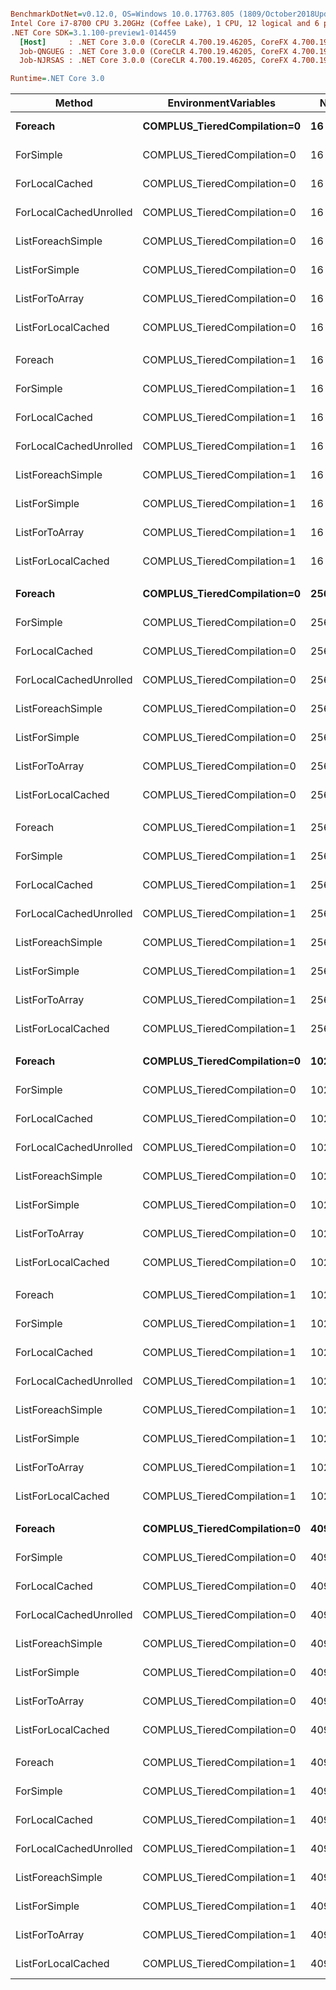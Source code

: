 ``` ini

BenchmarkDotNet=v0.12.0, OS=Windows 10.0.17763.805 (1809/October2018Update/Redstone5)
Intel Core i7-8700 CPU 3.20GHz (Coffee Lake), 1 CPU, 12 logical and 6 physical cores
.NET Core SDK=3.1.100-preview1-014459
  [Host]     : .NET Core 3.0.0 (CoreCLR 4.700.19.46205, CoreFX 4.700.19.46214), X64 RyuJIT
  Job-QNGUEG : .NET Core 3.0.0 (CoreCLR 4.700.19.46205, CoreFX 4.700.19.46214), X64 RyuJIT
  Job-NJRSAS : .NET Core 3.0.0 (CoreCLR 4.700.19.46205, CoreFX 4.700.19.46214), X64 RyuJIT

Runtime=.NET Core 3.0  

```
|                 Method |        EnvironmentVariables |    N |          Mean |       Error |      StdDev | Ratio | RatioSD |
|----------------------- |---------------------------- |----- |--------------:|------------:|------------:|------:|--------:|
|                **Foreach** | **COMPLUS_TieredCompilation=0** |   **16** |      **7.579 ns** |   **0.1612 ns** |   **0.1508 ns** |  **1.00** |    **0.00** |
|              ForSimple | COMPLUS_TieredCompilation=0 |   16 |      7.800 ns |   0.0343 ns |   0.0321 ns |  1.03 |    0.02 |
|         ForLocalCached | COMPLUS_TieredCompilation=0 |   16 |      7.560 ns |   0.0306 ns |   0.0286 ns |  1.00 |    0.02 |
| ForLocalCachedUnrolled | COMPLUS_TieredCompilation=0 |   16 |      6.274 ns |   0.0368 ns |   0.0344 ns |  0.83 |    0.02 |
|      ListForeachSimple | COMPLUS_TieredCompilation=0 |   16 |     72.314 ns |   0.2799 ns |   0.2481 ns |  9.57 |    0.17 |
|          ListForSimple | COMPLUS_TieredCompilation=0 |   16 |     14.473 ns |   0.0601 ns |   0.0562 ns |  1.91 |    0.04 |
|         ListForToArray | COMPLUS_TieredCompilation=0 |   16 |     19.912 ns |   0.0723 ns |   0.0676 ns |  2.63 |    0.05 |
|     ListForLocalCached | COMPLUS_TieredCompilation=0 |   16 |      9.468 ns |   0.0566 ns |   0.0530 ns |  1.25 |    0.02 |
|                        |                             |      |               |             |             |       |         |
|                Foreach | COMPLUS_TieredCompilation=1 |   16 |      7.512 ns |   0.0566 ns |   0.0530 ns |  1.00 |    0.00 |
|              ForSimple | COMPLUS_TieredCompilation=1 |   16 |      7.643 ns |   0.0403 ns |   0.0377 ns |  1.02 |    0.01 |
|         ForLocalCached | COMPLUS_TieredCompilation=1 |   16 |      4.227 ns |   0.0212 ns |   0.0188 ns |  0.56 |    0.00 |
| ForLocalCachedUnrolled | COMPLUS_TieredCompilation=1 |   16 |      6.513 ns |   0.0259 ns |   0.0230 ns |  0.87 |    0.01 |
|      ListForeachSimple | COMPLUS_TieredCompilation=1 |   16 |     72.721 ns |   0.3354 ns |   0.3137 ns |  9.68 |    0.07 |
|          ListForSimple | COMPLUS_TieredCompilation=1 |   16 |     14.386 ns |   0.0644 ns |   0.0537 ns |  1.91 |    0.01 |
|         ListForToArray | COMPLUS_TieredCompilation=1 |   16 |     19.287 ns |   0.0847 ns |   0.0751 ns |  2.57 |    0.02 |
|     ListForLocalCached | COMPLUS_TieredCompilation=1 |   16 |      8.111 ns |   0.0209 ns |   0.0185 ns |  1.08 |    0.01 |
|                        |                             |      |               |             |             |       |         |
|                **Foreach** | **COMPLUS_TieredCompilation=0** |  **256** |    **122.158 ns** |   **0.4204 ns** |   **0.3727 ns** |  **1.00** |    **0.00** |
|              ForSimple | COMPLUS_TieredCompilation=0 |  256 |    124.508 ns |   0.6432 ns |   0.6016 ns |  1.02 |    0.01 |
|         ForLocalCached | COMPLUS_TieredCompilation=0 |  256 |    122.788 ns |   0.6996 ns |   0.6544 ns |  1.00 |    0.01 |
| ForLocalCachedUnrolled | COMPLUS_TieredCompilation=0 |  256 |     97.927 ns |   0.1491 ns |   0.1395 ns |  0.80 |    0.00 |
|      ListForeachSimple | COMPLUS_TieredCompilation=0 |  256 |  1,121.949 ns |   5.7975 ns |   5.1393 ns |  9.18 |    0.03 |
|          ListForSimple | COMPLUS_TieredCompilation=0 |  256 |    226.714 ns |   0.7628 ns |   0.6762 ns |  1.86 |    0.01 |
|         ListForToArray | COMPLUS_TieredCompilation=0 |  256 |    154.885 ns |   0.3942 ns |   0.3291 ns |  1.27 |    0.00 |
|     ListForLocalCached | COMPLUS_TieredCompilation=0 |  256 |    123.849 ns |   0.5122 ns |   0.4541 ns |  1.01 |    0.01 |
|                        |                             |      |               |             |             |       |         |
|                Foreach | COMPLUS_TieredCompilation=1 |  256 |     91.102 ns |   0.3623 ns |   0.3389 ns |  1.00 |    0.00 |
|              ForSimple | COMPLUS_TieredCompilation=1 |  256 |    125.702 ns |   1.0610 ns |   0.9924 ns |  1.38 |    0.01 |
|         ForLocalCached | COMPLUS_TieredCompilation=1 |  256 |    122.754 ns |   0.5197 ns |   0.4607 ns |  1.35 |    0.01 |
| ForLocalCachedUnrolled | COMPLUS_TieredCompilation=1 |  256 |     96.667 ns |   0.3042 ns |   0.2697 ns |  1.06 |    0.00 |
|      ListForeachSimple | COMPLUS_TieredCompilation=1 |  256 |  1,124.368 ns |   2.9517 ns |   2.6166 ns | 12.34 |    0.05 |
|          ListForSimple | COMPLUS_TieredCompilation=1 |  256 |    227.208 ns |   0.8438 ns |   0.7893 ns |  2.49 |    0.02 |
|         ListForToArray | COMPLUS_TieredCompilation=1 |  256 |    123.888 ns |   0.5561 ns |   0.5202 ns |  1.36 |    0.01 |
|     ListForLocalCached | COMPLUS_TieredCompilation=1 |  256 |    124.525 ns |   0.4716 ns |   0.3938 ns |  1.37 |    0.01 |
|                        |                             |      |               |             |             |       |         |
|                **Foreach** | **COMPLUS_TieredCompilation=0** | **1024** |    **477.510 ns** |   **1.8290 ns** |   **1.6213 ns** |  **1.00** |    **0.00** |
|              ForSimple | COMPLUS_TieredCompilation=0 | 1024 |    479.546 ns |   1.0834 ns |   0.9604 ns |  1.00 |    0.00 |
|         ForLocalCached | COMPLUS_TieredCompilation=0 | 1024 |    477.028 ns |   2.1423 ns |   1.8991 ns |  1.00 |    0.01 |
| ForLocalCachedUnrolled | COMPLUS_TieredCompilation=0 | 1024 |    391.106 ns |   1.1371 ns |   0.9495 ns |  0.82 |    0.00 |
|      ListForeachSimple | COMPLUS_TieredCompilation=0 | 1024 |  4,487.288 ns |  25.5346 ns |  23.8851 ns |  9.39 |    0.05 |
|          ListForSimple | COMPLUS_TieredCompilation=0 | 1024 |    886.246 ns |   2.8670 ns |   2.6818 ns |  1.86 |    0.01 |
|         ListForToArray | COMPLUS_TieredCompilation=0 | 1024 |    540.045 ns |   1.7848 ns |   1.5822 ns |  1.13 |    0.00 |
|     ListForLocalCached | COMPLUS_TieredCompilation=0 | 1024 |    481.214 ns |   2.7856 ns |   2.6056 ns |  1.01 |    0.01 |
|                        |                             |      |               |             |             |       |         |
|                Foreach | COMPLUS_TieredCompilation=1 | 1024 |    350.668 ns |   1.5983 ns |   1.4169 ns |  1.00 |    0.00 |
|              ForSimple | COMPLUS_TieredCompilation=1 | 1024 |    481.130 ns |   1.4511 ns |   1.3574 ns |  1.37 |    0.01 |
|         ForLocalCached | COMPLUS_TieredCompilation=1 | 1024 |    478.842 ns |   1.0151 ns |   0.7925 ns |  1.37 |    0.01 |
| ForLocalCachedUnrolled | COMPLUS_TieredCompilation=1 | 1024 |    390.976 ns |   1.1215 ns |   1.0490 ns |  1.12 |    0.01 |
|      ListForeachSimple | COMPLUS_TieredCompilation=1 | 1024 |  4,484.722 ns |  16.8146 ns |  14.9057 ns | 12.79 |    0.08 |
|          ListForSimple | COMPLUS_TieredCompilation=1 | 1024 |    889.401 ns |   1.5397 ns |   1.2857 ns |  2.54 |    0.01 |
|         ListForToArray | COMPLUS_TieredCompilation=1 | 1024 |    414.718 ns |   2.8762 ns |   2.6904 ns |  1.18 |    0.01 |
|     ListForLocalCached | COMPLUS_TieredCompilation=1 | 1024 |    479.792 ns |   1.3273 ns |   1.1766 ns |  1.37 |    0.01 |
|                        |                             |      |               |             |             |       |         |
|                **Foreach** | **COMPLUS_TieredCompilation=0** | **4096** |  **1,898.159 ns** |   **3.6610 ns** |   **3.4245 ns** |  **1.00** |    **0.00** |
|              ForSimple | COMPLUS_TieredCompilation=0 | 4096 |  1,901.075 ns |   7.4178 ns |   6.9387 ns |  1.00 |    0.00 |
|         ForLocalCached | COMPLUS_TieredCompilation=0 | 4096 |  1,901.219 ns |   5.4119 ns |   5.0623 ns |  1.00 |    0.00 |
| ForLocalCachedUnrolled | COMPLUS_TieredCompilation=0 | 4096 |  1,550.613 ns |   6.5758 ns |   6.1510 ns |  0.82 |    0.00 |
|      ListForeachSimple | COMPLUS_TieredCompilation=0 | 4096 | 17,936.972 ns |  98.2268 ns |  82.0238 ns |  9.45 |    0.05 |
|          ListForSimple | COMPLUS_TieredCompilation=0 | 4096 |  3,539.824 ns |  16.8249 ns |  15.7380 ns |  1.86 |    0.01 |
|         ListForToArray | COMPLUS_TieredCompilation=0 | 4096 |  2,111.982 ns |   7.9225 ns |   7.4107 ns |  1.11 |    0.00 |
|     ListForLocalCached | COMPLUS_TieredCompilation=0 | 4096 |  1,902.008 ns |   6.1417 ns |   5.4444 ns |  1.00 |    0.00 |
|                        |                             |      |               |             |             |       |         |
|                Foreach | COMPLUS_TieredCompilation=1 | 4096 |  1,890.688 ns |   5.3009 ns |   4.6991 ns |  1.00 |    0.00 |
|              ForSimple | COMPLUS_TieredCompilation=1 | 4096 |  1,898.929 ns |   3.5603 ns |   2.7796 ns |  1.00 |    0.00 |
|         ForLocalCached | COMPLUS_TieredCompilation=1 | 4096 |  1,897.652 ns |   3.3323 ns |   2.9540 ns |  1.00 |    0.00 |
| ForLocalCachedUnrolled | COMPLUS_TieredCompilation=1 | 4096 |  1,545.495 ns |   3.6759 ns |   3.2586 ns |  0.82 |    0.00 |
|      ListForeachSimple | COMPLUS_TieredCompilation=1 | 4096 | 18,063.228 ns | 182.8993 ns | 171.0841 ns |  9.54 |    0.08 |
|          ListForSimple | COMPLUS_TieredCompilation=1 | 4096 |  3,546.471 ns |   8.9970 ns |   7.9756 ns |  1.88 |    0.01 |
|         ListForToArray | COMPLUS_TieredCompilation=1 | 4096 |  1,621.601 ns |  11.1671 ns |  10.4457 ns |  0.86 |    0.01 |
|     ListForLocalCached | COMPLUS_TieredCompilation=1 | 4096 |  1,900.845 ns |   5.9132 ns |   5.5312 ns |  1.01 |    0.00 |
